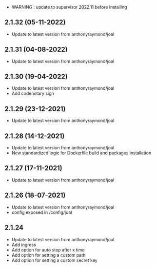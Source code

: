 - WARNING : update to supervisor 2022.11 before installing

## 2.1.32 (05-11-2022)
- Update to latest version from anthonyraymond/joal

## 2.1.31 (04-08-2022)
- Update to latest version from anthonyraymond/joal

## 2.1.30 (19-04-2022)
- Update to latest version from anthonyraymond/joal
- Add codenotary sign

## 2.1.29 (23-12-2021)

- Update to latest version from anthonyraymond/joal

## 2.1.28 (14-12-2021)

- Update to latest version from anthonyraymond/joal
- New standardized logic for Dockerfile build and packages installation

## 2.1.27 (17-11-2021)

- Update to latest version from anthonyraymond/joal

## 2.1.26 (18-07-2021)

- Update to latest version from anthonyraymond/joal
- config exposed in /config/joal

## 2.1.24

- Update to latest version from anthonyraymond/joal
- Add ingress
- Add option for auto stop after x time
- Add option for setting a custom path
- Add option for setting a custom secret key
